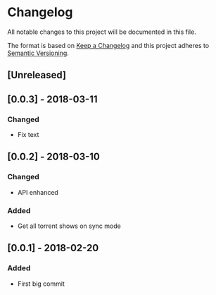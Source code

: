 # Changelog
All notable changes to this project will be documented in this file.

The format is based on [Keep a Changelog](http://keepachangelog.com/en/1.0.0/)
and this project adheres to [Semantic Versioning](http://semver.org/spec/v2.0.0.html).

## [Unreleased]

## [0.0.3] - 2018-03-11

### Changed

- Fix text 

## [0.0.2] - 2018-03-10

### Changed

- API enhanced 

### Added

- Get all torrent shows on sync mode

## [0.0.1] - 2018-02-20

### Added

- First big commit